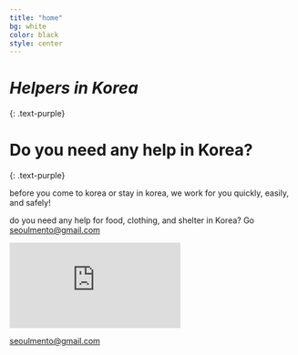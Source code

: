```yaml
---
title: "home"
bg: white
color: black
style: center
---
```


# ***Helpers in Korea***
{: .text-purple}

<span class="fa-stack subtlecircle" style="font-size:100px; background:rgba(255,166,0,0.1)">
  <i class="fa fa-globe fa-stack-2x text-white"></i>
  <i class="fa fa-globe fa-stack-1x text-orange"></i>
</span>
													
# Do you need any help in Korea?
{: .text-purple}


before you come to korea or stay in korea, we work for you quickly, easily, and safely!

do you need any help for food, clothing, and shelter in Korea? Go <a href="mailto:seoulmento@gmail.com">seoulmento@gmail.com</a>

[![Analytics](https://ga-beacon.appspot.com/UA-57709129-1/itgame.github.io/_posts/2000-01-01-intro.md?pixel)](https://github.com/itgame/itgame.github.io)

<span id="contactform">
  <a href="mailto:seoulmento@gmail.com" class="bg-blue" >
  seoulmento@gmail.com
  </a>
</span>
